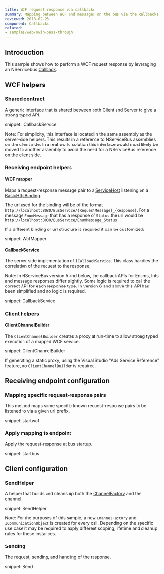 ```yaml
---
title: WCF request response via callbacks
summary: Mapping between WCF and messages on the bus via the callbacks API.
reviewed: 2018-02-23
component: Callbacks
related:
- samples/web/owin-pass-through
---
```



## Introduction

This sample shows how to perform a WCF request response by leveraging an NServicebus [Callback](/nservicebus/messaging/callbacks.md).


## WCF helpers


### Shared contract

A generic interface that is shared between both Client and Server to give a strong typed API.

snippet: ICallbackService

Note: For simplicity, this interface is located in the same assembly as the server-side helpers. This results in a reference to NServiceBus assemblies on the client side. In a real world solution this interface would most likely be moved to another assembly to avoid the need for a NServiceBus reference on the client side.


### Receiving endpoint helpers


#### WCF mapper

Maps a request-response message pair to a [ServiceHost](https://msdn.microsoft.com/en-us/library/system.servicemodel.servicehost.aspx) listening on a [BasicHttpBinding](https://msdn.microsoft.com/en-us/library/system.servicemodel.basichttpbinding.aspx).

The url used for the binding will be of the format `http://localhost:8080/BusService/{RequestMessage}_{Response}`. For a message `EnumMessage` that has a response of `Status` the url would be `http://localhost:8080/BusService/EnumMessage_Status`

If a different binding or url structure is required it can be customized:

snippet: WcfMapper


#### CallbackService

The server side implementation of `ICallbackService`. This class handles the correlation of the request to the response.

Note: In NServiceBus version 5 and below, the callback APIs for Enums, Ints and message responses differ slightly. Some logic is required to call the correct API for each response type. In version 6 and above this API has been simplified and no logic is required.

snippet: CallbackService


### Client helpers


#### ClientChannelBuilder

The `ClientChannelBuilder` creates a proxy at run-time to allow strong typed execution of a mapped WCF service.

snippet: ClientChannelBuilder

If generating a static proxy, using the Visual Studio "Add Service Reference" feature, no `ClientChannelBuilder` is required.


## Receiving endpoint configuration


### Mapping specific request-response pairs

This method maps some specific known request-response pairs to be listened to via a given url prefix.

snippet: startwcf


### Apply mapping to endpoint

Apply the request-response at bus startup.

snippet: startbus


## Client configuration


### SendHelper

A helper that builds and cleans up both the [ChannelFactory](https://msdn.microsoft.com/en-us/library/ms576132.aspx) and the channel.

snippet: SendHelper

Note: For the purposes of this sample, a new `ChannelFactory` and `ICommunicationObject` is created for every call. Depending on the specific use case it may be required to apply different scoping, lifetime and cleanup rules for these instances.


### Sending

The request, sending, and handling of the response.

snippet: Send

